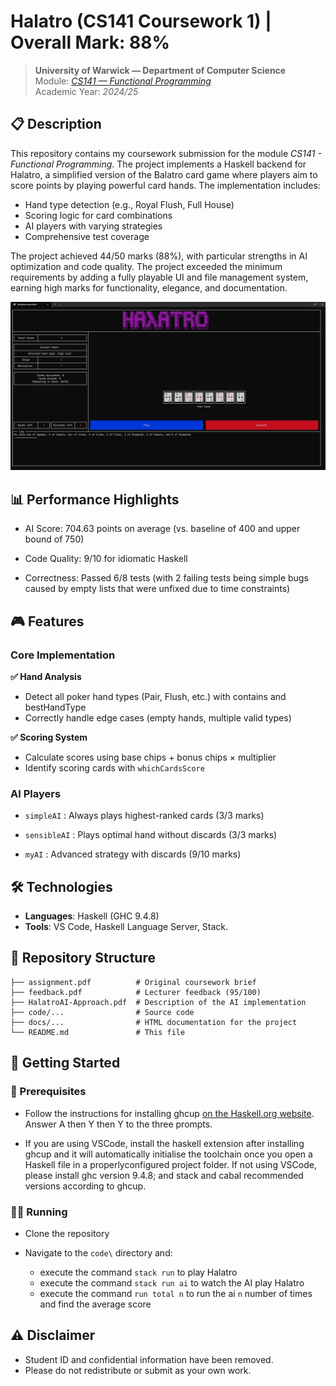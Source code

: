 # Halatro (CS141 Coursework 1) | Overall Mark: 88%
> **University of Warwick — Department of Computer Science**  
> Module: [*CS141 — Functional Programming*](https://warwick.ac.uk/fac/sci/dcs/teaching/modules/cs141/)  
> Academic Year: *2024/25*  

## 📋 Description  
This repository contains my coursework submission for the module *CS141 - Functional Programming*. The project implements a Haskell backend for Halatro, a simplified version of the Balatro card game where players aim to score points by playing powerful card hands. The implementation includes:

- Hand type detection (e.g., Royal Flush, Full House)
- Scoring logic for card combinations
- AI players with varying strategies
- Comprehensive test coverage

The project achieved 44/50 marks (88%), with particular strengths in AI optimization and code quality.
The project exceeded the minimum requirements by adding a fully playable UI and file management system, earning high marks for functionality, elegance, and documentation.  

![Screenshot of the Game Running](Demo.png)

## 📊 Performance Highlights
- AI Score: 704.63 points on average (vs. baseline of 400 and upper bound of 750)

- Code Quality: 9/10 for idiomatic Haskell

- Correctness: Passed 6/8 tests (with 2 failing tests being simple bugs caused by empty lists that were unfixed due to time constraints)

## 🎮 Features  
### Core Implementation
**✅ Hand Analysis**

- Detect all poker hand types (Pair, Flush, etc.) with contains and bestHandType
- Correctly handle edge cases (empty hands, multiple valid types)

**✅ Scoring System**

- Calculate scores using base chips + bonus chips × multiplier
- Identify scoring cards with `whichCardsScore`

### AI Players

- `simpleAI` : Always plays highest-ranked cards (3/3 marks)

- `sensibleAI` : Plays optimal hand without discards (3/3 marks)

- `myAI` : Advanced strategy with discards (9/10 marks)

## 🛠️ Technologies  
- **Languages**: Haskell (GHC 9.4.8)   
- **Tools**: VS Code, Haskell Language Server, Stack.  

## 📂 Repository Structure  
```plaintext 
├── assignment.pdf          # Original coursework brief  
├── feedback.pdf            # Lecturer feedback (95/100)
├── HalatroAI-Approach.pdf  # Description of the AI implementation  
├── code/...                # Source code
├── docs/...                # HTML documentation for the project  
└── README.md               # This file
```

## 🚀 Getting Started

### 🔧 Prerequisites

- Follow the instructions for installing ghcup [on the Haskell.org website](https://www.haskell.org/ghcup/). Answer A
then Y then Y to the three prompts.

- If you are using VSCode, install the haskell extension after installing ghcup and it
will automatically initialise the toolchain once you open a Haskell file in a properlyconfigured project folder. If not using VSCode, please install ghc version 9.4.8;
and stack and cabal recommended versions according to ghcup.

### 🏃‍♂ Running

- Clone the repository

- Navigate to the `code\` directory and:
  - execute the command `stack run` to play Halatro
  - execute the command `stack run ai` to watch the AI play Halatro
  - execute the command `run total n` to run the ai `n` number of times and find the average score 

## ⚠️ Disclaimer

- Student ID and confidential information have been removed.
- Please do not redistribute or submit as your own work.
